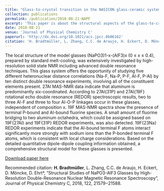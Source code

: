 ```yaml
---
title: "Glass-to-crystal transition in the NASICON glass-ceramic system Na1+xAlxM2−x(PO4)3 (M=Ge, Ti)"
collection: publications
permalink: /publication/2018-08-21-NAPF
excerpt: 'This paper is about the structural aspects of the glass-to-crystal transition in two Na-superionic conducting (NASICON) systems.'
date: 2018-08-21
venue: 'Journal of Physical Chemistry C'
paperurl: 'http://dx.doi.org/10.1021/acs.jpcc.8b06162'
citation: 'H. Bradtmüller, L. Zhang, C.C. de Araujo, H. Eckert, D. Möncke, D. Ehrt, “Structural Studies of NaPO3-AlF3 Glasses by High-Resolution Double-Resonance Nuclear Magnetic Resonance Spectroscopy”, Journal of Physical Chemistry C, 2018, 122, 21579−21588.'
---
```

The local structure of the model glasses (NaPO3)1-x-(AlF3)x (0 ≤ x ≤ 0.4), prepared by standard melt-cooling, was extensively investigated by high-resolution solid state NMR including advanced double resonance techniques. This glass system offers the opportunity of studying five different heteronuclear distance correlations (Na-F, Na-P, P-F, Al-F, P-Al) by ten distinct double resonance experiments, involving all of the constituent elements present. 27Al MAS-NMR data indicate that aluminum is predominantly six-coordinated. According to 27Al{31P} and 27Al{19F} rotational echo double resonance (REDOR) spectroscopic results, two to three Al-F and three to four Al-O-P linkages occur in these glasses, independent of composition x. 19F MAS-NMR spectra show the presence of terminal P-bound and Al-bound fluorine species. A small amount of fluorine bridging to two aluminum octahedra, which could be assigned based on 19F{27Al} and 19F{31P} REDOR experiments, was also detected. 19F{23Na} REDOR experiments indicate that the Al-bound terminal F atoms interact significantly more strongly with sodium ions than the P-bonded terminal F atoms, which is consistent with local charge considerations. Based on the detailed quantitative dipole-dipole coupling information obtained, a comprehensive structural model for these glasses is presented.

[Download paper here](http://hbrmn.github.io/files/paper4.pdf)

Recommended citation: <b>H. Bradtmüller</b>, L. Zhang, C.C. de Araujo, H. Eckert, D. Möncke, D. Ehrt*, “Structural Studies of NaPO3-AlF3 Glasses by High-Resolution Double-Resonance Nuclear Magnetic Resonance Spectroscopy”, Journal of Physical Chemistry C, 2018, 122, 21579−21588.